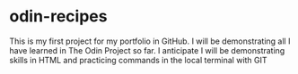 # odin-recipes
This is my first project for my portfolio in GitHub. 
I will be demonstrating all I have learned in The Odin Project so far.
I anticipate I will be demonstrating skills in HTML and practicing commands in the local terminal with GIT
